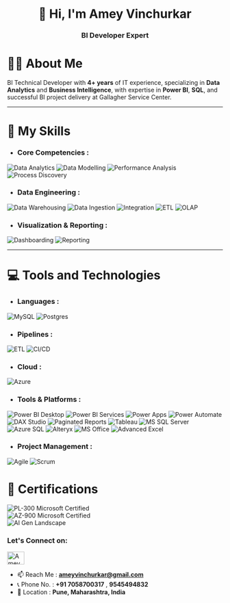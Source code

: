 <h1 align="center">👋 Hi, I'm Amey Vinchurkar</h1>
<h3 align="center">BI Developer Expert</h3>


# 👨‍💼 About Me

BI Technical Developer with **4+ years** of IT experience, specializing in **Data Analytics** and **Business Intelligence**, with expertise in **Power BI**, **SQL**, and successful BI project delivery at Gallagher Service Center.

---

# 💼 My Skills

- ### Core Competencies :  
![Data Analytics](https://img.shields.io/badge/Data_Analytics-darkgreen?style=for-the-badge)  ![Data Modelling](https://img.shields.io/badge/Data_Modelling-darkblue?style=for-the-badge)  ![Performance Analysis](https://img.shields.io/badge/Performance_Analysis-darkorange?style=for-the-badge)  ![Process Discovery](https://img.shields.io/badge/Process_Discovery-lightgray?style=for-the-badge)  

- ### Data Engineering :
![Data Warehousing](https://img.shields.io/badge/Data_Warehousing-blue?style=for-the-badge)  ![Data Ingestion](https://img.shields.io/badge/Data_Ingestion-orange?style=for-the-badge) ![Integration](https://img.shields.io/badge/Integration-teal?style=for-the-badge) ![ETL](https://img.shields.io/badge/ETL-red?style=for-the-badge) ![OLAP](https://img.shields.io/badge/OLAP-brown?style=for-the-badge)  

- ### Visualization & Reporting :
![Dashboarding](https://img.shields.io/badge/Dashboarding-cyan?style=for-the-badge)  ![Reporting](https://img.shields.io/badge/Presenting_&_Reporting-gray?style=for-the-badge)  

---

# 💻 Tools and Technologies

- ### Languages :
![MySQL](https://img.shields.io/badge/mysql-4479A1.svg?style=for-the-badge&logo=mysql&logoColor=white)  ![Postgres](https://img.shields.io/badge/postgres-%23316192.svg?style=for-the-badge&logo=postgresql&logoColor=white)

- ### Pipelines :
![ETL](https://img.shields.io/badge/ETL-005571?style=for-the-badge&logo=data&logoColor=white)  ![CI/CD](https://img.shields.io/badge/CI%2FCD-0A0A0A?style=for-the-badge&logo=githubactions&logoColor=white)

- ### Cloud :
![Azure](https://img.shields.io/badge/Azure-0078D4?style=for-the-badge&logo=microsoftazure&logoColor=white)

- ### Tools & Platforms :  
![Power BI Desktop](https://img.shields.io/badge/Power_BI_Desktop-F2C811?style=for-the-badge&logo=powerbi&logoColor=black)  ![Power BI Services](https://img.shields.io/badge/Power_BI_Web_Services-yellow?style=for-the-badge&logo=powerbi&logoColor=black)  ![Power Apps](https://img.shields.io/badge/Power_Apps-purple?style=for-the-badge&logo=powerapps&logoColor=white)  ![Power Automate](https://img.shields.io/badge/Power_Automate-blue?style=for-the-badge&logo=microsoftpowerautomate&logoColor=white)  ![DAX Studio](https://img.shields.io/badge/DAX_Studio-lightblue?style=for-the-badge)  ![Paginated Reports](https://img.shields.io/badge/Paginated_Reports-00599C?style=for-the-badge)  ![Tableau](https://img.shields.io/badge/Tableau_Desktop-BD601C?style=for-the-badge&logo=tableau&logoColor=white)  ![MS SQL Server](https://img.shields.io/badge/MS_SQL_Server-CC2927?style=for-the-badge&logo=microsoftsqlserver&logoColor=white)  ![Azure SQL](https://img.shields.io/badge/Azure_SQL-007FFF?style=for-the-badge&logo=microsoftazure&logoColor=white)  ![Alteryx](https://img.shields.io/badge/Alteryx-0072C6?style=for-the-badge&logo=alteryx&logoColor=white)  ![MS Office](https://img.shields.io/badge/MS_Office-D83B01?style=for-the-badge&logo=microsoftoffice&logoColor=white)  ![Advanced Excel](https://img.shields.io/badge/Advanced_Excel-217346?style=for-the-badge&logo=microsoftexcel&logoColor=white)

- ### Project Management : 
![Agile](https://img.shields.io/badge/Agile_Frameworks-FF8C00?style=for-the-badge)  ![Scrum](https://img.shields.io/badge/Scrum-008FC7?style=for-the-badge)


# 📜 Certifications

![PL-300 Microsoft Certified](https://img.shields.io/badge/PL--300_Microsoft_Certified-0078D4?style=for-the-badge&logo=microsoft&logoColor=white)  
![AZ-900 Microsoft Certified](https://img.shields.io/badge/AZ--900_Microsoft_Certified-0078D4?style=for-the-badge&logo=microsoftazure&logoColor=white)  
![AI Gen Landscape](https://img.shields.io/badge/AI_Gen_Landscape_Infosys_Certified-00B5E2?style=for-the-badge&logo=infosys&logoColor=white)

<h3 align="left">Let's Connect on:</h3>
<p align="left">
<a href="https://linkedin.com/in/Amey Vinchurkar" target="blank"><img align="center" src="https://raw.githubusercontent.com/rahuldkjain/github-profile-readme-generator/master/src/images/icons/Social/linked-in-alt.svg" alt="Amey Vinchurkar" height="30" width="40" /></a>
</p>

- 📫 Reach Me : **ameyvinchurkar@gmail.com**  
- 📞 Phone No. : **+91 7058700317** , **9545494832**  
- 📍 Location : **Pune, Maharashtra, India**

